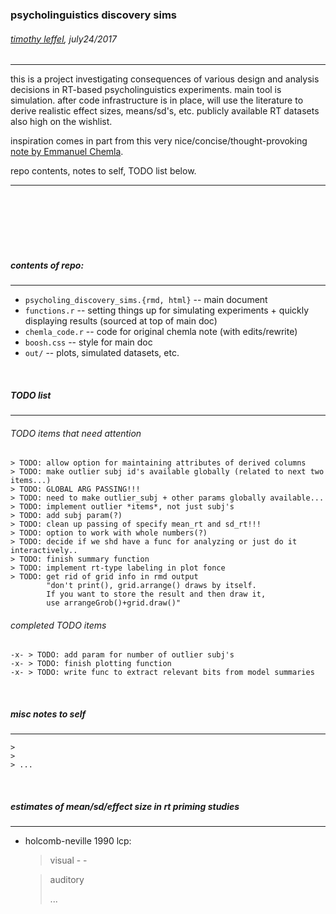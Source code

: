 ### psycholinguistics discovery sims
###### [timothy leffel](http://lefft.xyz), july24/2017
<hr>

this is a project investigating consequences of various design and analysis decisions in RT-based psycholinguistics experiments. main tool is simulation. after code infrastructure is in place, will use the literature to derive realistic effect sizes, means/sd's, etc. publicly available RT datasets also high on the wishlist. 


inspiration comes in part from this very nice/concise/thought-provoking [note by Emmanuel Chemla](http://www.emmanuel.chemla.free.fr/thresholds/OutliersCriterion.html). 

repo contents, notes to self, TODO list below. 
<hr>

<br><br><br><br><br>


##### contents of repo:
<hr>

- `psycholing_discovery_sims.{rmd, html}` -- main document 
- `functions.r` -- setting things up for simulating experiments + quickly displaying results (sourced at top of main doc)
- `chemla_code.r` -- code for original chemla note (with edits/rewrite)
- `boosh.css` -- style for main doc
- `out/` -- plots, simulated datasets, etc. 


<br>

##### TODO list
<hr>

###### TODO items that need attention


	> TODO: allow option for maintaining attributes of derived columns
	> TODO: make outlier subj id's available globally (related to next two items...)
	> TODO: GLOBAL ARG PASSING!!!
	> TODO: need to make outlier_subj + other params globally available...
	> TODO: implement outlier *items*, not just subj's
	> TODO: add subj param(?)
	> TODO: clean up passing of specify mean_rt and sd_rt!!!
	> TODO: option to work with whole numbers(?)
	> TODO: decide if we shd have a func for analyzing or just do it interactively..
	> TODO: finish summary function
	> TODO: implement rt-type labeling in plot fonce
	> TODO: get rid of grid info in rmd output 
	        "don't print(), grid.arrange() draws by itself. 
	        If you want to store the result and then draw it, 
	        use arrangeGrob()+grid.draw()"


###### completed TODO items

	-x- > TODO: add param for number of outlier subj's
	-x- > TODO: finish plotting function
	-x- > TODO: write func to extract relevant bits from model summaries

<br>

##### misc notes to self
<hr>

	> 
	> 
	> ...

<br>


##### estimates of mean/sd/effect size in rt priming studies
<hr>

- holcomb-neville 1990 lcp: 
	> visual 
		- 
		- 
		
	> auditory  
	> 
	> ...

